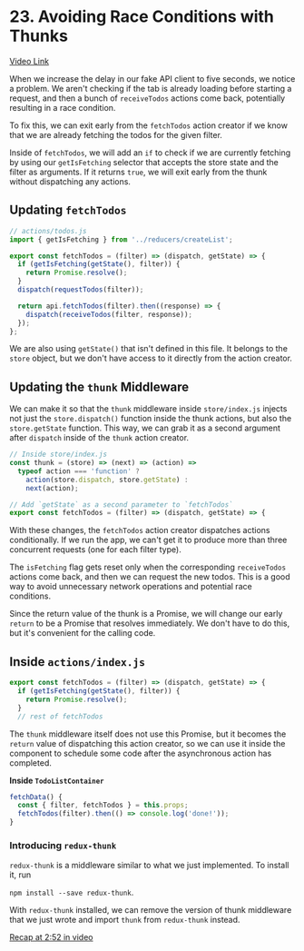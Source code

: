 # 23. Avoiding Race Conditions with Thunks

[Video Link](https://egghead.io/lessons/javascript-redux-avoiding-race-conditions-with-thunks)

When we increase the delay in our fake API client to five seconds, we notice a problem. We aren't checking if the tab is already loading before starting a request, and then a bunch of `receiveTodos` actions come back, potentially resulting in a race condition.

To fix this, we can exit early from the `fetchTodos` action creator if we know that we are already fetching the todos for the given filter.

Inside of `fetchTodos`, we will add an `if` to check if we are currently fetching by using our `getIsFetching` selector that accepts the store state and the filter as arguments. If it returns `true`, we will exit early from the thunk without dispatching any actions.

## Updating `fetchTodos`

```javascript
// actions/todos.js
import { getIsFetching } from '../reducers/createList';

export const fetchTodos = (filter) => (dispatch, getState) => {
  if (getIsFetching(getState(), filter)) {
    return Promise.resolve();
  }
  dispatch(requestTodos(filter));

  return api.fetchTodos(filter).then((response) => {
    dispatch(receiveTodos(filter, response));
  });
};
```

We are also using `getState()` that isn't defined in this file. It belongs to the `store` object, but we don't have access to it directly from the action creator.

## Updating the `thunk` Middleware

We can make it so that the `thunk` middleware inside `store/index.js` injects not just the `store.dispatch()` function inside the thunk actions, but also the `store.getState` function. This way, we can grab it as a second argument after `dispatch` inside of the `thunk` action creator.

```javascript
// Inside store/index.js
const thunk = (store) => (next) => (action) =>
  typeof action === 'function' ?
    action(store.dispatch, store.getState) :
    next(action);
```

```javascript
// Add `getState` as a second parameter to `fetchTodos`
export const fetchTodos = (filter) => (dispatch, getState) => {
```

With these changes, the `fetchTodos` action creator dispatches actions conditionally. If we run the app, we can't get it to produce more than three concurrent requests (one for each filter type).

The `isFetching` flag gets reset only when the corresponding `receiveTodos` actions come back, and then we can request the new todos. This is a good way to avoid unnecessary network operations and potential race conditions.

Since the return value of the thunk is a Promise, we will change our early `return` to be a Promise that resolves immediately. We don't have to do this, but it's convenient for the calling code.

## Inside `actions/index.js`

```javascript
export const fetchTodos = (filter) => (dispatch, getState) => {
  if (getIsFetching(getState(), filter)) {
    return Promise.resolve();
  }
  // rest of fetchTodos
```

The `thunk` middleware itself does not use this Promise, but it becomes the `return` value of dispatching this action creator, so we can use it inside the component to schedule some code after the asynchronous action has completed.

**Inside `TodoListContainer`**

```javascript
fetchData() {
  const { filter, fetchTodos } = this.props;
  fetchTodos(filter).then(() => console.log('done!'));
}
```

### Introducing `redux-thunk`

`redux-thunk` is a middleware similar to what we just implemented. To install it, run

`npm install --save redux-thunk`.

With `redux-thunk` installed, we can remove the version of thunk middleware that we just wrote and import `thunk` from `redux-thunk` instead.

[Recap at 2:52 in video](https://egghead.io/lessons/javascript-redux-avoiding-race-conditions-with-thunks)
